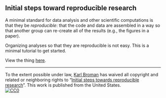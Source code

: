 ## Initial steps toward reproducible research

A minimal standard for data analysis and other scientific computations is
that they be _reproducible_: that the code and data are assembled in a
way so that another group can re-create all of the results (e.g., the
figures in a paper).

Organizing analyses so that they are reproducible is not easy.
This is a minimal tutorial to get started.

View the thing [here](http://kbroman.org/steps2rr).

---

To the extent possible under law,
[Karl Broman](http://github.com/kbroman)
has waived all copyright and related or neighboring rights to
&ldquo;[Initial steps towards reproducible research](http://github.com/kbroman/steps2rr)&rdquo;.
This work is published from the United States.
<br/>
[![CC0](http://i.creativecommons.org/p/zero/1.0/88x31.png)](http://creativecommons.org/publicdomain/zero/1.0/)
